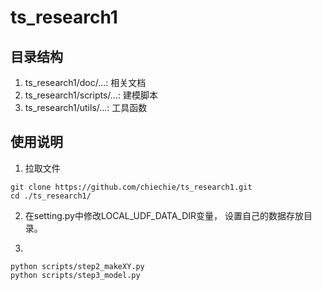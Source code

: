 # ts_research1
## 目录结构
1. ts_research1/doc/...: 相关文档
2. ts_research1/scripts/...: 建模脚本
3. ts_research1/utils/...: 工具函数

## 使用说明
1. 拉取文件
```
git clone https://github.com/chiechie/ts_research1.git
cd ./ts_research1/
```

2. 在setting.py中修改LOCAL_UDF_DATA_DIR变量，
设置自己的数据存放目录。

3. 
```export PYTHONPATH$pwd
python scripts/step2_makeXY.py
python scripts/step3_model.py
```
